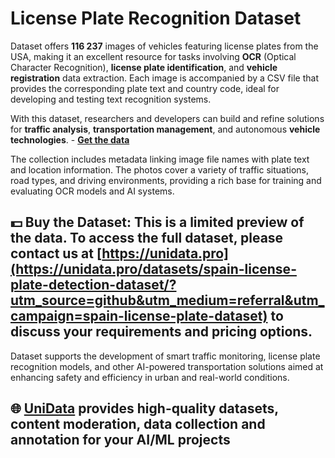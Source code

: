# License Plate Recognition Dataset
Dataset offers **116 237** images of vehicles featuring license plates from the USA, making it an excellent resource for tasks involving **OCR** (Optical Character Recognition), **license plate identification**, and **vehicle registration** data extraction. Each image is accompanied by a CSV file that provides the corresponding plate text and country code, ideal for developing and testing text recognition systems.

With this dataset, researchers and developers can build and refine solutions for **traffic analysis**, **transportation management**, and autonomous **vehicle technologies**. - **[Get the data](https://unidata.pro/datasets/spain-license-plate-detection-dataset/?utm_source=github&utm_medium=referral&utm_campaign=spain-license-plate-dataset)**

The collection includes metadata linking image file names with plate text and location information. The photos cover a variety of traffic situations, road types, and driving environments, providing a rich base for training and evaluating OCR models and AI systems.

## 💵 Buy the Dataset: This is a limited preview of the data. To access the full dataset, please contact us at [https://unidata.pro](https://unidata.pro/datasets/spain-license-plate-detection-dataset/?utm_source=github&utm_medium=referral&utm_campaign=spain-license-plate-dataset) to discuss your requirements and pricing options.

Dataset supports the development of smart traffic monitoring, license plate recognition models, and other AI-powered transportation solutions aimed at enhancing safety and efficiency in urban and real-world conditions.
## 🌐 [UniData](https://unidata.pro/datasets/spain-license-plate-detection-dataset/?utm_source=github&utm_medium=referral&utm_campaign=spain-license-plate-dataset) provides high-quality datasets, content moderation, data collection and annotation for your AI/ML projects
